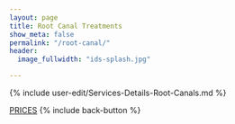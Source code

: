 ```yaml
---
layout: page
title: Root Canal Treatments
show_meta: false
permalink: "/root-canal/"
header: 
  image_fullwidth: "ids-splash.jpg"

---
```


{% include user-edit/Services-Details-Root-Canals.md %}  

<a class="radius button small" href="{{ site.url }}/prices/">PRICES</a>  {% include back-button %}


